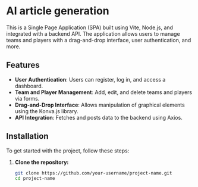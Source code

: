 # AI article generation

This is a Single Page Application (SPA) built using Vite, Node.js, and integrated with a backend API. The application allows users to manage teams and players with a drag-and-drop interface, user authentication, and more.

## Features
- **User Authentication**: Users can register, log in, and access a dashboard.
- **Team and Player Management**: Add, edit, and delete teams and players via forms.
- **Drag-and-Drop Interface**: Allows manipulation of graphical elements using the Konva.js library.
- **API Integration**: Fetches and posts data to the backend using Axios.

## Installation

To get started with the project, follow these steps:

1. **Clone the repository:**
   ```bash
   git clone https://github.com/your-username/project-name.git
   cd project-name
